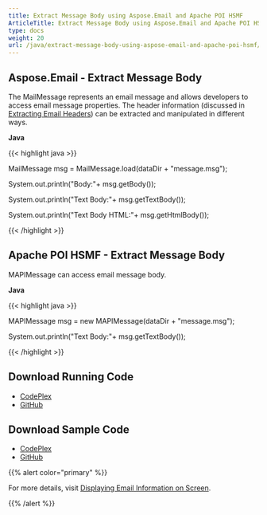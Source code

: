 ```yaml
---
title: Extract Message Body using Aspose.Email and Apache POI HSMF
ArticleTitle: Extract Message Body using Aspose.Email and Apache POI HSMF
type: docs
weight: 20
url: /java/extract-message-body-using-aspose-email-and-apache-poi-hsmf/
---
```


## **Aspose.Email - Extract Message Body**
The MailMessage represents an email message and allows developers to access email message properties. The header information (discussed in [Extracting Email Headers](http://www.aspose.com/docs/display/emailjava/Extracting+Email+Headers)) can be extracted and manipulated in different ways.

**Java**

{{< highlight java >}}

 MailMessage msg = MailMessage.load(dataDir + "message.msg");

System.out.println("Body:"+ msg.getBody());

System.out.println("Text Body:"+ msg.getTextBody());

System.out.println("Text Body HTML:"+ msg.getHtmlBody());

{{< /highlight >}}
## **Apache POI HSMF - Extract Message Body**
MAPIMessage can access email message body.

**Java**

{{< highlight java >}}

 MAPIMessage msg = new MAPIMessage(dataDir + "message.msg");

System.out.println("Text Body:"+ msg.getTextBody());

{{< /highlight >}}
## **Download Running Code**
- [CodePlex](https://archive.codeplex.com/?p=asposeemailjavaapachepoi)
- [GitHub](https://github.com/aspose-email/Aspose.Email-for-Java/releases/tag/Aspose.Email_Java_for_Apache_POI-v1.0.0)
## **Download Sample Code**
- [CodePlex](https://archive.codeplex.com/?p=asposeemailjavaapachepoi#src/main/java/com/aspose/email/examples/featurescomparison/extractor/)
- [GitHub](https://github.com/aspose-email/Aspose.Email-for-Java/tree/master/Plugins/Aspose_Email_for_Apache_POI/src/main/java/com/aspose/email/examples/featurescomparison/extractor)

{{% alert color="primary" %}} 

For more details, visit [Displaying Email Information on Screen](/email/java/display-information-in-custom-order-in-mhtml-files/).

{{% /alert %}}
